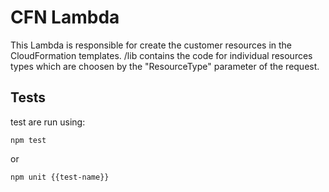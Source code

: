 # CFN Lambda
This Lambda is responsible for create the customer resources in the CloudFormation templates. /lib contains the code for individual resources types which are choosen by the "ResourceType" parameter of the request. 

## Tests
test are run using:
```shell
npm test
```
or
```shell
npm unit {{test-name}}
```
